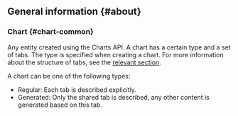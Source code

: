 ## General information {#about}

### Chart {#chart-common}

Any entity created using the Charts API. A chart has a certain type and a set of tabs. The type is specified when creating a chart. For more information about the structure of tabs, see the [relevant section](../../../../datalens/editor/architecture.md).

A chart can be one of the following types:
* Regular: Each tab is described explicitly.
* Generated: Only the shared tab is described, any other content is generated based on this tab.
